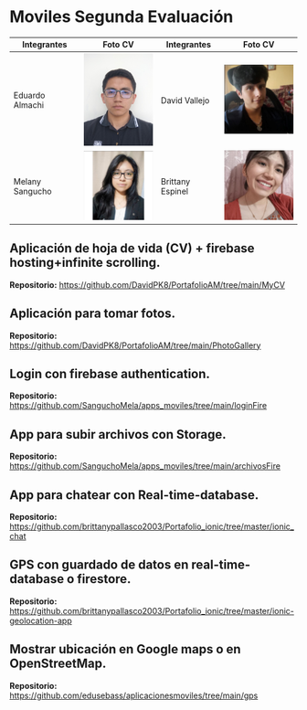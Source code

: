 # Moviles Segunda Evaluación

| Integrantes     | Foto CV                                                                  | Integrantes      | Foto CV                                                              |
| --------------- | ------------------------------------------------------------------------ | ---------------- | -------------------------------------------------------------------- |
| Eduardo Almachi | <img src="img/fotocarnet.jpg" alt="Foto de Eduardo Almachi" width="150"> | David Vallejo   | <img src="img/image-2.png" alt="Foto de Davida Vallejo" width="150"> |
| Melany Sangucho | <img src="img/image-1.png" alt="Foto de Melany Sangucho" width="150">    | Brittany Espinel | <img src="img/image.png" alt="Foto de Brittany Espinel" width="150"> |

## Aplicación de hoja de vida (CV) + firebase hosting+infinite scrolling.

**Repositorio:**
https://github.com/DavidPK8/PortafolioAM/tree/main/MyCV

## Aplicación para tomar fotos.

**Repositorio:**
https://github.com/DavidPK8/PortafolioAM/tree/main/PhotoGallery

## Login con firebase authentication.

**Repositorio:**
https://github.com/SanguchoMela/apps_moviles/tree/main/loginFire

## App para subir archivos con Storage.

**Repositorio:**
https://github.com/SanguchoMela/apps_moviles/tree/main/archivosFire

## App para chatear con Real-time-database.

**Repositorio:**
https://github.com/brittanypallasco2003/Portafolio_ionic/tree/master/ionic_chat

## GPS con guardado de datos en real-time-database o firestore.

**Repositorio:**
https://github.com/brittanypallasco2003/Portafolio_ionic/tree/master/ionic-geolocation-app

## Mostrar ubicación en Google maps o en OpenStreetMap.

**Repositorio:**
https://github.com/edusebass/aplicacionesmoviles/tree/main/gps
